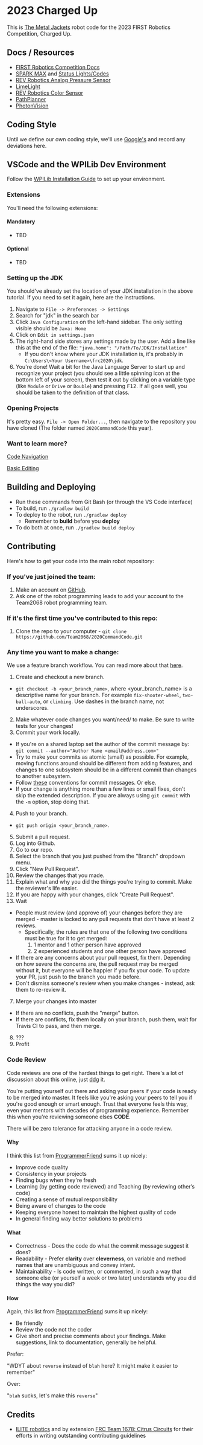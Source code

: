 # 2023 Charged Up

This is [The Metal Jackets](https://www.metaljackets.org/) robot code for the 2023 FIRST Robotics Competition, Charged Up.

## Docs / Resources

* [FIRST Robotics Competition Docs](https://docs.wpilib.org/en/latest/)
* [SPARK MAX](https://www.revrobotics.com/sparkmax-software/) and [Status Lights/Codes](https://www.revrobotics.com/sparkmax-quickstart/#status-led)
* [REV Robotics Analog Pressure Sensor](https://www.revrobotics.com/rev-11-1107/)
* [LimeLight](https://docs.limelightvision.io/en/latest/)
* [REV Robotics Color Sensor](https://www.revrobotics.com/rev-31-1557/)
* [PathPlanner](https://github.com/mjansen4857/pathplanner)
* [PhotonVision](https://docs.photonvision.org/en/latest/)

## Coding Style

Until we define our own coding style, we'll use [Google's](https://google.github.io/styleguide/javaguide.html) and record any deviations here.

## VSCode and the WPILib Dev Environment

Follow the [WPILib Installation Guide](https://docs.wpilib.org/en/latest/docs/getting-started/getting-started-frc-control-system/wpilib-setup.html) to set up your environment.

### Extensions

You'll need the following extensions:

#### Mandatory

* TBD

#### Optional

* TBD

### Setting up the JDK

You should've already set the location of your JDK installation in the above tutorial. If you need to set it again, here are the instructions.
1. Navigate to `File -> Preferences -> Settings`
1. Search for "jdk" in the search bar
1. Click `Java Configuration` on the left-hand sidebar. The only setting visible should be `Java: Home`
1. Click on `Edit in settings.json`
1. The right-hand side stores any settings made by the user. Add a line like this at the end of the file: `"java.home": "/Path/To/JDK/Installation"`
    - If you don't know where your JDK installation is, it's probably in `C:\Users\<Your Username>\frc2020\jdk`.
1. You're done! Wait a bit for the Java Language Server to start up and recognize your project (you should see a little spinning icon at the bottom left of your screen), then test it out by clicking on a variable type (like `Module` or `Drive` or `Double`) and pressing <kbd>F12</kbd>. If all goes well, you should be taken to the definition of that class.

### Opening Projects

It's pretty easy. `File -> Open Folder...`, then navigate to the repository you have cloned (The folder named `2020CommandCode` this year). 

### Want to learn more?

[Code Navigation](https://code.visualstudio.com/docs/editor/editingevolved)

[Basic Editing](https://code.visualstudio.com/docs/editor/codebasics)

## Building and Deploying

- Run these commands from Git Bash (or through the VS Code interface)
- To build, run `./gradlew build`
- To deploy to the robot, run `./gradlew deploy`
    - Remember to **build** before you **deploy**
- To do both at once, run `./gradlew build deploy`


## Contributing

Here's how to get your code into the main robot repository:

### If you've just joined the team:

1. Make an account on [GitHub](https://github.com/).
2. Ask one of the robot programming leads to add your account to the Team2068 robot programming team.

### If it's the first time you've contributed to this repo:

1. Clone the repo to your computer - `git clone https://github.com/Team2068/2020CommandCode.git`

### Any time you want to make a change:

We use a feature branch workflow. You can read more about that [here](https://www.atlassian.com/git/tutorials/comparing-workflows/feature-branch-workflow).

1. Create and checkout a new branch.
  * `git checkout -b <your_branch_name>`, where <your_branch_name> is a descriptive name for your branch. For example `fix-shooter-wheel`, `two-ball-auto`, or `climbing`. Use dashes in the branch name, not underscores.
2. Make whatever code changes you want/need/ to make. Be sure to write tests for your changes!
3. Commit your work locally.
  * If you're on a shared laptop set the author of the commit message by: `git commit --author="Author Name <email@address.com>"`
  * Try to make your commits as atomic (small) as possible. For example, moving functions around should be different from adding features, and changes to one subsystem should be in a different commit than changes to another subsystem.
  * Follow [these](http://tbaggery.com/2008/04/19/a-note-about-git-commit-messages.html) conventions for commit messages. Or else.
  * If your change is anything more than a few lines or small fixes, don't skip the extended description. If you are always using `git commit` with the `-m` option, stop doing that.
4. Push to your branch.
  * `git push origin <your_branch_name>`.
5. Submit a pull request.
  1. Log into Github.
  1. Go to our repo.
  1. Select the branch that you just pushed from the "Branch" dropdown menu.
  1. Click "New Pull Request".
  1. Review the changes that you made.
  1. Explain what and why you did the things you're trying to commit.  Make the reviewer's life easier.
  1. If you are happy with your changes, click "Create Pull Request".
6. Wait
  * People must review (and approve of) your changes before they are merged - master is locked to any pull requests that don't have at least 2 reviews.
    * Specifically, the rules are that one of the following two conditions must be true for it to get merged:
      1. 1 mentor and 1 other person have approved
      1. 2 experienced students and one other person have approved
  * If there are any concerns about your pull request, fix them. Depending on how severe the concerns are, the pull request may be merged without it, but everyone will be happier if you fix your code. 
To update your PR, just push to the branch you made before.
  * Don't dismiss someone's review when you make changes - instead, ask them to re-review it.
7. Merge your changes into master
  * If there are no conflicts, push the "merge" button.
  * If there are conflicts, fix them locally on your branch, push them, wait for Travis CI to pass, and then merge.
8. ???
9. Profit

### Code Review

Code reviews are one of the hardest things to get right.  There's a lot of discussion about this online, just [ddg](https://duckduckgo.com/?q=code+review+best+practices&t=brave&ia=web) it.  

You're putting yourself out there and asking your peers if your code is ready to be merged into master.  It feels like you're asking your peers to tell you if you're good enough or smart enough.  Trust that everyone feels this way, even your mentors with decades of programming experience.  Remember this when you're reviewing someone elses **CODE**.

There will be zero tolerance for attacking anyone in a code review.

#### Why

I think this list from [ProgrammerFriend](https://programmerfriend.com/code-review-best-practices/) sums it up nicely:

* Improve code quality
* Consistency in your projects
* Finding bugs when they're fresh
* Learning (by getting code reviewed) and Teaching (by reviewing other’s code)
* Creating a sense of mutual responsibility
* Being aware of changes to the code
* Keeping everyone honest to maintain the highest quality of code
* In general finding way better solutions to problems

#### What

* Correctness - Does the code do what the commit message suggest it does?
* Readability - Prefer **clarity** over **cleverness**, on variable and method names that are unambiguous and convey intent.
* Maintainability - Is code written, or commented, in such a way that someone else (or yourself a week or two later) understands why you did things the way you did?

#### How

Again, this list from [ProgrammerFriend](https://programmerfriend.com/code-review-best-practices/) sums it up nicely:

* Be friendly
* Review the code not the coder
* Give short and precise comments about your findings.  Make suggestions, link to documentation, generally be helpful.

Prefer:

"WDYT about `reverse` instead of `blah` here?  It might make it easier to remember"

Over:

"`blah` sucks, let's make this `reverse`"

## Credits

* [ILITE robotics](https://github.com/iliterobotics/FRC-Robot-2019) and by extension [FRC Team 1678: Citrus Circuits](https://github.com/frc1678) for their efforts in writing outstanding contributing guidelines